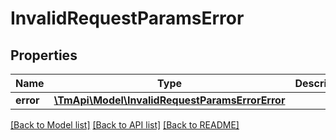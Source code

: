 # InvalidRequestParamsError

## Properties
Name | Type | Description | Notes
------------ | ------------- | ------------- | -------------
**error** | [**\TmApi\Model\InvalidRequestParamsErrorError**](InvalidRequestParamsErrorError.md) |  | [optional] 

[[Back to Model list]](../README.md#documentation-for-models) [[Back to API list]](../README.md#documentation-for-api-endpoints) [[Back to README]](../README.md)


